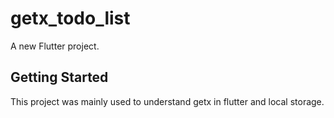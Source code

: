 # getx_todo_list

A new Flutter project.

## Getting Started

This project was mainly used to understand getx in flutter and local storage.
